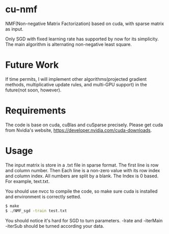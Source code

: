 # cu-nmf
NMF(Non-negative Matrix Factorization) based on cuda, with sparse matrix as input.

Only SGD with fixed learning rate has supported by now for its simplicity. The main algorithm is alternating non-negative least square. 


# Future Work
If time permits, I will implement other algorithms(projected gradient methods, multiplicative update rules, and multi-GPU support) in the future(not soon, however). 

# Requirements
The code is base on cuda, cuBlas and cuSparse precisely. Please get cuda from Nvidia's website, https://developer.nvidia.com/cuda-downloads.


# Usage
The input matrix is store in a .txt file in sparse format. The first line is row and column number. Then Each line is a non-zero value with its row index and column index. All numbers are split by a blank. The Index is 0 based. For example, text.txt.

You should use nvcc to compile the code, so make sure cuda is installed and environment is correctly setted.

```bash
$ make
$ ./NMF_sgd -train test.txt
```

You should notice it's hard for SGD to turn parameters. -lrate and -iterMain -iterSub should be turned according your data.
